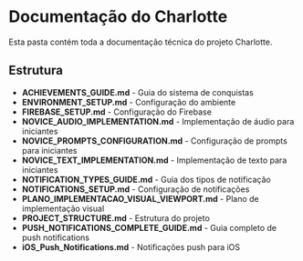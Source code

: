 # Documentação do Charlotte

Esta pasta contém toda a documentação técnica do projeto Charlotte.

## Estrutura

- **ACHIEVEMENTS_GUIDE.md** - Guia do sistema de conquistas
- **ENVIRONMENT_SETUP.md** - Configuração do ambiente
- **FIREBASE_SETUP.md** - Configuração do Firebase
- **NOVICE_AUDIO_IMPLEMENTATION.md** - Implementação de áudio para iniciantes
- **NOVICE_PROMPTS_CONFIGURATION.md** - Configuração de prompts para iniciantes
- **NOVICE_TEXT_IMPLEMENTATION.md** - Implementação de texto para iniciantes
- **NOTIFICATION_TYPES_GUIDE.md** - Guia dos tipos de notificação
- **NOTIFICATIONS_SETUP.md** - Configuração de notificações
- **PLANO_IMPLEMENTACAO_VISUAL_VIEWPORT.md** - Plano de implementação visual
- **PROJECT_STRUCTURE.md** - Estrutura do projeto
- **PUSH_NOTIFICATIONS_COMPLETE_GUIDE.md** - Guia completo de push notifications
- **iOS_Push_Notifications.md** - Notificações push para iOS